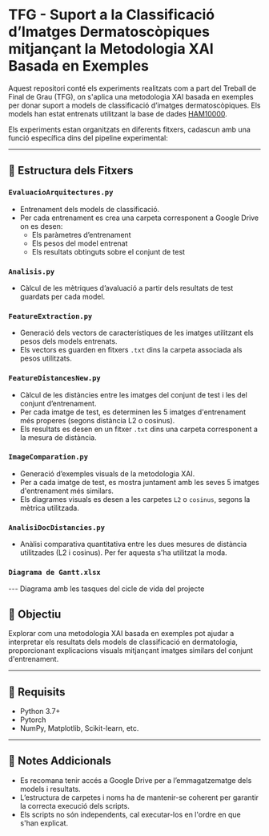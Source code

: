 # TFG - Suport a la Classificació d’Imatges Dermatoscòpiques mitjançant la Metodologia XAI Basada en Exemples

Aquest repositori conté els experiments realitzats com a part del Treball de Final de Grau (TFG), on s'aplica una metodologia XAI basada en exemples per donar suport a models de classificació d’imatges dermatoscòpiques. Els models han estat entrenats utilitzant la base de dades [HAM10000](https://www.kaggle.com/kmader/skin-cancer-mnist-ham10000).

Els experiments estan organitzats en diferents fitxers, cadascun amb una funció específica dins del pipeline experimental:

---

## 📁 Estructura dels Fitxers

### `EvaluacioArquitectures.py`
- Entrenament dels models de classificació.
- Per cada entrenament es crea una carpeta corresponent a Google Drive on es desen:
  - Els paràmetres d’entrenament
  - Els pesos del model entrenat
  - Els resultats obtinguts sobre el conjunt de test

### `Analisis.py`
- Càlcul de les mètriques d’avaluació a partir dels resultats de test guardats per cada model.

### `FeatureExtraction.py`
- Generació dels vectors de característiques de les imatges utilitzant els pesos dels models entrenats.
- Els vectors es guarden en fitxers `.txt` dins la carpeta associada als pesos utilitzats.

### `FeatureDistancesNew.py`
- Càlcul de les distàncies entre les imatges del conjunt de test i les del conjunt d’entrenament.
- Per cada imatge de test, es determinen les 5 imatges d'entrenament més properes (segons distància L2 o cosinus).
- Els resultats es desen en un fitxer `.txt` dins una carpeta corresponent a la mesura de distància.

### `ImageComparation.py`
- Generació d’exemples visuals de la metodologia XAI.
- Per a cada imatge de test, es mostra juntament amb les seves 5 imatges d'entrenament més similars.
- Els diagrames visuals es desen a les carpetes `L2` o `cosinus`, segons la mètrica utilitzada.

### `AnalisiDocDistancies.py`
- Anàlisi comparativa quantitativa entre les dues mesures de distància utilitzades (L2 i cosinus). Per fer aquesta s'ha utilitzat la moda.

### `Diagrama de Gantt.xlsx`
--- Diagrama amb les tasques del cicle de vida del projecte

## 🧠 Objectiu

Explorar com una metodologia XAI basada en exemples pot ajudar a interpretar els resultats dels models de classificació en dermatologia, proporcionant explicacions visuals mitjançant imatges similars del conjunt d'entrenament.

---

## 📂 Requisits

- Python 3.7+
- Pytorch
- NumPy, Matplotlib, Scikit-learn, etc.
---

## 📌 Notes Addicionals

- Es recomana tenir accés a Google Drive per a l’emmagatzematge dels models i resultats.
- L’estructura de carpetes i noms ha de mantenir-se coherent per garantir la correcta execució dels scripts.
- Els scripts no són independents, cal executar-los en l'ordre en que s'han explicat.
  


